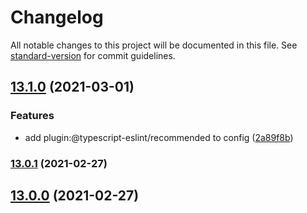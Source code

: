 # Changelog

All notable changes to this project will be documented in this file. See [standard-version](https://github.com/conventional-changelog/standard-version) for commit guidelines.

## [13.1.0](https://github.com/qlik-trial/create-qmfe/compare/v13.0.1...v13.1.0) (2021-03-01)

### Features

- add plugin:@typescript-eslint/recommended to config ([2a89f8b](https://github.com/qlik-trial/create-qmfe/commits/2a89f8bc252590387d4bb77e392dd2ed0550e595))

### [13.0.1](https://github.com/qlik-trial/create-qmfe/compare/v13.0.0...v13.0.1) (2021-02-27)

## [13.0.0](https://github.com/qlik-trial/create-qmfe/compare/v12.3.1...v13.0.0) (2021-02-27)
